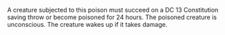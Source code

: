 A creature subjected to this poison must succeed on a DC 13 Constitution saving throw or become poisoned for 24 hours. The poisoned creature is unconscious. The creature wakes up if it takes damage.